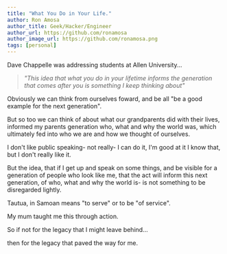 ```yaml
---
title: "What You Do in Your Life."
author: Ron Amosa
author_title: Geek/Hacker/Engineer
author_url: https://github.com/ronamosa
author_image_url: https://github.com/ronamosa.png
tags: [personal]
---
```


Dave Chappelle was addressing students at Allen University...

> *"This idea that what you do in your lifetime informs the generation that comes after you is something I keep thinking about"*

Obviously we can think from ourselves foward, and be all "be a good example for the next generation".

But so too we can think of about what our grandparents did with their lives, informed my parents generation who, what and why the world was, which ultimately fed into who we are and how we thought of ourselves.

I don't like public speaking- not really- I can do it, I'm good at it I know that, but I don't really like it.

But the idea, that if I get up and speak on some things, and be visible for a generation of people who look like me, that the act will inform this next generation, of who, what and why the world is- is not something to be disregarded lightly.

Tautua, in Samoan means "to serve" or to be "of service".

My mum taught me this through action.

So if not for the legacy that I might leave behind...

then for the legacy that paved the way for me.
